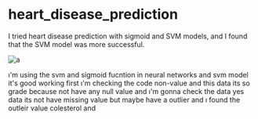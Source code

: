 # heart_disease_prediction
I tried heart disease prediction with sigmoid and SVM models, and I found that the SVM model was more successful.

![a](https://github.com/Hasan26ozcan/heart_disease_prediction/assets/91744709/e4996707-a144-4143-9a14-45eb945733f3)


ı'm using the svm and sigmoid fucntion in neural networks and svm model it's good working
first ı'm checking the code non-value and this data its so grade because not have any null value and ı'm gonna check the data yes data its not have missing value but maybe have a outlier and ı found the outleir value colesterol and
